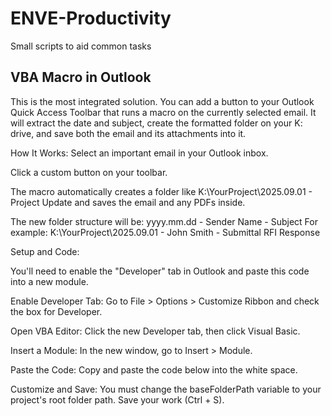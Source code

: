# ENVE-Productivity
Small scripts to aid common tasks

## VBA Macro in Outlook
This is the most integrated solution. You can add a button to your Outlook Quick Access Toolbar that runs a macro on the currently selected email. It will extract the date and subject, create the formatted folder on your K: drive, and save both the email and its attachments into it.

How It Works:
Select an important email in your Outlook inbox.

Click a custom button on your toolbar.

The macro automatically creates a folder like K:\YourProject\2025.09.01 - Project Update and saves the email and any PDFs inside.

The new folder structure will be: yyyy.mm.dd - Sender Name - Subject
For example: K:\YourProject\2025.09.01 - John Smith - Submittal RFI Response



Setup and Code:

You'll need to enable the "Developer" tab in Outlook and paste this code into a new module.

Enable Developer Tab: Go to File > Options > Customize Ribbon and check the box for Developer.

Open VBA Editor: Click the new Developer tab, then click Visual Basic.

Insert a Module: In the new window, go to Insert > Module.

Paste the Code: Copy and paste the code below into the white space.

Customize and Save: You must change the baseFolderPath variable to your project's root folder path. Save your work (Ctrl + S).
